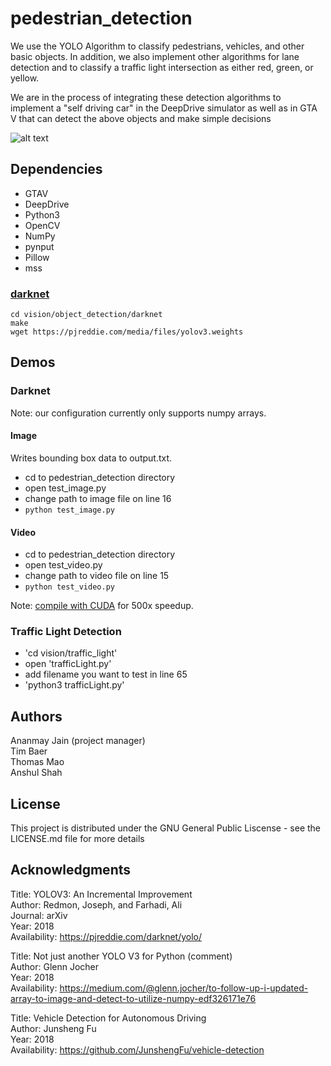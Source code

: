 # pedestrian_detection

We use the YOLO Algorithm to classify pedestrians, vehicles, and other basic objects. In addition, we also implement other algorithms for lane detection and to classify a  traffic light intersection as either red, green, or yellow.

We are in the process of integrating these detection algorithms to implement a "self driving car" in the DeepDrive simulator as well as in GTA V that can detect the above  objects and make simple decisions

![alt text](https://raw.githubusercontent.com/CS196Illinois/pedestrian_detection/master/yolo_screenshot.png)

## Dependencies
* GTAV
* DeepDrive
* Python3
* OpenCV
* NumPy
* pynput  
* Pillow  
* mss

### [darknet](https://pjreddie.com/darknet/yolo/)
`cd vision/object_detection/darknet`  
`make`  
`wget https://pjreddie.com/media/files/yolov3.weights`
## Demos
### Darknet
Note: our configuration currently only supports numpy arrays.
#### Image
Writes bounding box data to output.txt.
* cd to pedestrian_detection directory  
* open test_image.py  
* change path to image file on line 16  
* `python test_image.py`

#### Video
* cd to pedestrian_detection directory  
* open test_video.py  
* change path to video file on line 15  
* `python test_video.py`

Note: [compile with CUDA](https://pjreddie.com/darknet/install/#cuda) for 500x speedup.

### Traffic Light Detection
* 'cd vision/traffic_light'
* open 'trafficLight.py'
* add filename you want to test in line 65
* 'python3 trafficLight.py'

## Authors
Ananmay Jain (project manager)  
Tim Baer  
Thomas Mao  
Anshul Shah

## License
This project is distributed under the GNU General Public Liscense - see the LICENSE.md file for more details

## Acknowledgments
Title: YOLOV3: An Incremental Improvement  
Author: Redmon, Joseph, and Farhadi, Ali  
Journal: arXiv  
Year: 2018  
Availability: https://pjreddie.com/darknet/yolo/  

Title: Not just another YOLO V3 for Python (comment)  
Author: Glenn Jocher  
Year: 2018  
Availability: https://medium.com/@glenn.jocher/to-follow-up-i-updated-array-to-image-and-detect-to-utilize-numpy-edf326171e76

Title: Vehicle Detection for Autonomous Driving  
Author: Junsheng Fu  
Year: 2018  
Availability: https://github.com/JunshengFu/vehicle-detection

